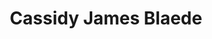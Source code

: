 ---
avatar: /images/people/cassidyjames.jpg
avatar_small: /images/people/cassidyjames_small.jpg
bio: null
homepage: null
instagram: null
linkedin: null
title: Cassidy James Blaede
twitter: null
type: guest
username: cassidyjames
youtube: null
---